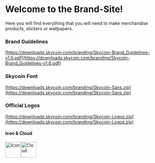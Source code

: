 # Welcome to the Brand-Site!

Here you will find everything that you will need to make merchandise products, stickers or wallpapers.

### Brand Guidelines

[https://downloads.skycoin.com/branding/Skycoin-Brand_Guidelines-v1.6.pdf](https://downloads.skycoin.com/branding/Skycoin-Brand_Guidelines-v1.6.pdf)

### Skycoin Font

[https://downloads.skycoin.com/branding/Skycoin-Sans.zip](https://downloads.skycoin.com/branding/Skycoin-Sans.zip)

### Official Logos

[https://downloads.skycoin.com/branding/Skycoin-Logos.zip](https://downloads.skycoin.com/branding/Skycoin-Logos.zip)

#### Icon & Cloud

<a href="http://icons.iconarchive.com/icons/cjdowner/cryptocurrency-flat/1024/Skycoin-SKY-icon.png"><img src="http://icons.iconarchive.com/icons/cjdowner/cryptocurrency-flat/1024/Skycoin-SKY-icon.png" alt="Icon" width="50" height="50"></a><a href="https://cdn-images-1.medium.com/max/1200/1*kB6AYsaLI-kbJMSbOw8I3A.png"><img src="https://cdn-images-1.medium.com/max/1200/1*kB6AYsaLI-kbJMSbOw8I3A.png" alt="Cloud" width="50" height="50"></a>